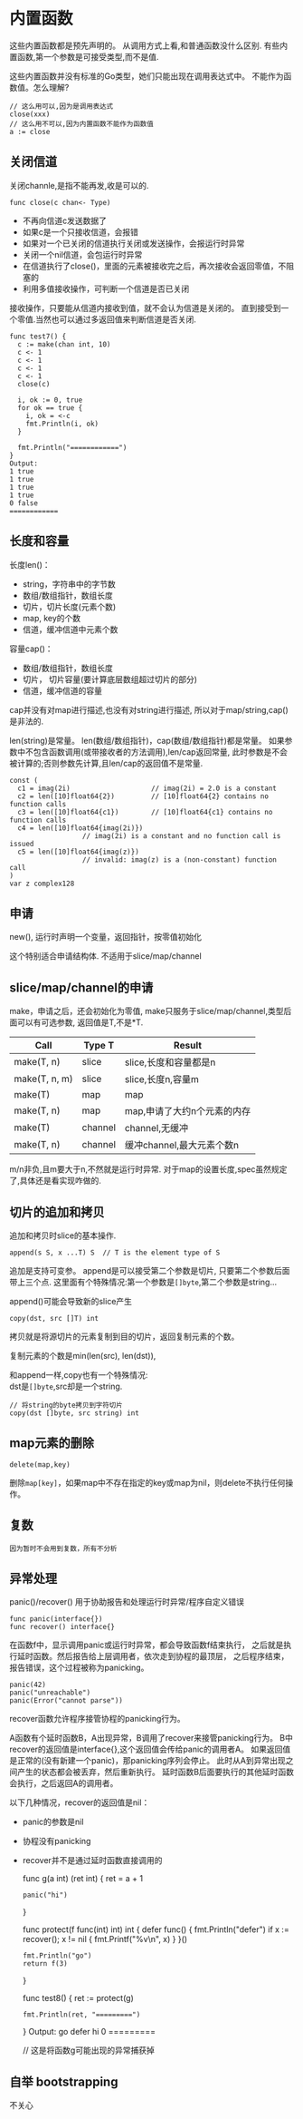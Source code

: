 # 内置函数

这些内置函数都是预先声明的。
从调用方式上看,和普通函数没什么区别.
有些内置函数,第一个参数是可接受类型,而不是值.

这些内置函数并没有标准的Go类型，她们只能出现在调用表达式中。
不能作为函数值。怎么理解?

    // 这么用可以,因为是调用表达式
    close(xxx)
    // 这么用不可以,因为内置函数不能作为函数值
    a := close

## 关闭信道

关闭channle,是指不能再发,收是可以的.

    func close(c chan<- Type)

- 不再向信道c发送数据了
- 如果c是一个只接收信道，会报错
- 如果对一个已关闭的信道执行关闭或发送操作，会报运行时异常
- 关闭一个nil信道，会包运行时异常
- 在信道执行了close()，里面的元素被接收完之后，再次接收会返回零值，不阻塞的
- 利用多值接收操作，可判断一个信道是否已关闭

接收操作，只要能从信道内接收到值，就不会认为信道是关闭的。
直到接受到一个零值.当然也可以通过多返回值来判断信道是否关闭.

    func test7() {
      c := make(chan int, 10)
      c <- 1
      c <- 1
      c <- 1
      c <- 1
      close(c)

      i, ok := 0, true
      for ok == true {
        i, ok = <-c
        fmt.Println(i, ok)
      }

      fmt.Println("============")
    }
    Output:
    1 true
    1 true
    1 true
    1 true
    0 false
    ============

## 长度和容量

长度len()：

- string，字符串中的字节数
- 数组/数组指针，数组长度
- 切片，切片长度(元素个数)
- map, key的个数
- 信道，缓冲信道中元素个数

容量cap()：

- 数组/数组指针，数组长度
- 切片， 切片容量(要计算底层数组超过切片的部分)
- 信道，缓冲信道的容量

cap并没有对map进行描述,也没有对string进行描述,
所以对于map/string,cap()是非法的.

len(string)是常量。
len(数组/数组指针)，cap(数组/数组指针)都是常量。
如果参数中不包含函数调用(或带接收者的方法调用),len/cap返回常量,
此时参数是不会被计算的;否则参数先计算,且len/cap的返回值不是常量.

    const (
      c1 = imag(2i)                    // imag(2i) = 2.0 is a constant
      c2 = len([10]float64{2})         // [10]float64{2} contains no function calls
      c3 = len([10]float64{c1})        // [10]float64{c1} contains no function calls
      c4 = len([10]float64{imag(2i)})  
                      // imag(2i) is a constant and no function call is issued
      c5 = len([10]float64{imag(z)})
                      // invalid: imag(z) is a (non-constant) function call
    )
    var z complex128

## 申请

new(), 运行时声明一个变量，返回指针，按零值初始化

这个特别适合申请结构体.
不适用于slice/map/channel

## slice/map/channel的申请

make，申请之后，还会初始化为零值,
make只服务于slice/map/channel,类型后面可以有可选参数,
返回值是T,不是\*T.

Call| Type T   |  Result
---|---|---
make(T, n)      | slice    |  slice,长度和容量都是n
make(T, n, m)   | slice    |  slice,长度n,容量m
make(T)         | map      |  map
make(T, n)      | map      |  map,申请了大约n个元素的内存
make(T)         | channel  |  channel,无缓冲
make(T, n)      | channel  |  缓冲channel,最大元素个数n

m/n非负,且m要大于n,不然就是运行时异常.
对于map的设置长度,spec虽然规定了,具体还是看实现咋做的.

## 切片的追加和拷贝

追加和拷贝时slice的基本操作.

    append(s S, x ...T) S  // T is the element type of S

追加是支持可变参。
append是可以接受第二个参数是切片,
只要第二个参数后面带上三个点.
这里面有个特殊情况:第一个参数是`[]byte`,第二个参数是string...

append()可能会导致新的slice产生

    copy(dst, src []T) int

拷贝就是将源切片的元素复制到目的切片，返回复制元素的个数。

复制元素的个数是min(len(src), len(dst)),

和append一样,copy也有一个特殊情况:  
dst是`[]byte`,src却是一个string.

    // 将string的byte拷贝到字符切片
    copy(dst []byte, src string) int

## map元素的删除

    delete(map,key)

删除`map[key]`，如果map中不存在指定的key或map为nil，则delete不执行任何操作。

## 复数

`因为暂时不会用到复数，所有不分析`

## 异常处理

panic()/recover() 用于协助报告和处理运行时异常/程序自定义错误

    func panic(interface{})
    func recover() interface{}

在函数f中，显示调用panic或运行时异常，都会导致函数f结束执行，
之后就是执行延时函数。然后报告给上层调用者，依次走到协程的最顶层，
之后程序结束，报告错误，这个过程被称为panicking。

    panic(42)
    panic("unreachable")
    panic(Error("cannot parse"))

recover函数允许程序接管协程的panicking行为。

A函数有个延时函数B，A出现异常，B调用了recover来接管panicking行为。
B中recover的返回值是interface{},这个返回值会传给panic的调用者A。
如果返回值是正常的(没有新建一个panic)，那panicking序列会停止。
此时从A到异常出现之间产生的状态都会被丢弃，然后重新执行。
延时函数B后面要执行的其他延时函数会执行，之后返回A的调用者。

以下几种情况，recover的返回值是nil：

- panic的参数是nil
- 协程没有panicking
- recover并不是通过延时函数直接调用的

    func g(a int) (ret int) {
      ret = a + 1

      panic("hi")
    }

    func protect(f func(int) int) int {
      defer func() {
        fmt.Println("defer")
        if x := recover(); x != nil {
          fmt.Printf("%v\n", x)
        }
      }()

      fmt.Println("go")
      return f(3)
    }

    func test8() {
      ret := protect(g)

      fmt.Println(ret, "=========")
    }
    Output:
    go
    defer
    hi
    0 =========

    // 这是将函数g可能出现的异常捕获掉

## 自举 bootstrapping

不关心
